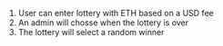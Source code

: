 1. User can enter lottery  with ETH based on a USD fee
2. An admin will chosse when the lottery is over
3. The lottery will select a random winner